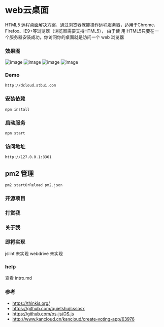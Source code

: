 # web云桌面

HTML5 远程桌面解决方案，通过浏览器就能操作远程服务器，适用于Chrome、Firefox、IE9+等浏览器（浏览器需要支持HTML5）， 由于使
用 HTML5只要在一个服务器安装成功，你访问你的桌面就是访问一个 web 浏览器

### 效果图
![image](doc/desktop.jpg)
![image](doc/browse.jpg)
![image](doc/server.jpg)
![image](doc/program.jpg)

### Demo
```bash
http://dcloud.stbui.com
```


### 安装依赖

```
npm install
```

### 启动服务

```
npm start
```

### 访问地址

```
http://127.0.0.1:8361
```

## pm2 管理
```
pm2 startOrReload pm2.json
```


### 开源项目

### 打赏我

### 关于我


### 即将实现

jslint 未实现
webdrive 未实现

### help
查看
intro.md


### 参考
- https://thinkjs.org/
- https://github.com/quietshu/cssosx
- https://github.com/os-js/OS.js
- http://www.kancloud.cn/kancloud/create-voting-app/63976
